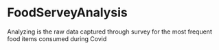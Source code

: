 # FoodServeyAnalysis
Analyzing is the raw data captured through survey for the most frequent food items consumed during Covid
